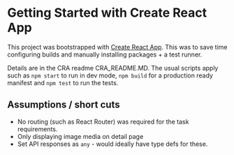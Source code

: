# Getting Started with Create React App

This project was bootstrapped with [Create React App](https://github.com/facebook/create-react-app).
This was to save time configuring builds and manually installing packages + a test runner.

Details are in the CRA readme CRA_README.MD. The usual scripts apply such as `npm start` to run in dev mode, `npm build` for a production ready manifest and `npm test` to run the tests.

## Assumptions / short cuts

- No routing (such as React Router) was required for the task requirements.
- Only displaying image media on detail page
- Set API responses as `any` - would ideally have type defs for these.

